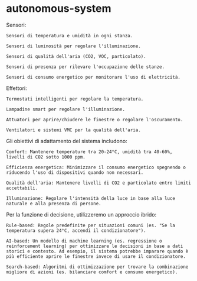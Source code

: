 # autonomous-system

Sensori:

    Sensori di temperatura e umidità in ogni stanza.

    Sensori di luminosità per regolare l'illuminazione.

    Sensori di qualità dell'aria (CO2, VOC, particolato).

    Sensori di presenza per rilevare l'occupazione delle stanze.

    Sensori di consumo energetico per monitorare l'uso di elettricità.

Effettori:

    Termostati intelligenti per regolare la temperatura.

    Lampadine smart per regolare l'illuminazione.

    Attuatori per aprire/chiudere le finestre o regolare l'oscuramento.

    Ventilatori e sistemi VMC per la qualità dell'aria.
    
Gli obiettivi di adattamento del sistema includono:

    Comfort: Mantenere temperature tra 20-24°C, umidità tra 40-60%, livelli di CO2 sotto 1000 ppm.

    Efficienza energetica: Minimizzare il consumo energetico spegnendo o riducendo l'uso di dispositivi quando non necessari.

    Qualità dell'aria: Mantenere livelli di CO2 e particolato entro limiti accettabili.

    Illuminazione: Regolare l'intensità della luce in base alla luce naturale e alla presenza di persone.

Per la funzione di decisione, utilizzeremo un approccio ibrido:

    Rule-based: Regole predefinite per situazioni comuni (es. "Se la temperatura supera 24°C, accendi il condizionatore").

    AI-based: Un modello di machine learning (es. regressione o reinforcement learning) per ottimizzare le decisioni in base a dati storici e contesto. Ad esempio, il sistema potrebbe imparare quando è più efficiente aprire le finestre invece di usare il condizionatore.

    Search-based: Algoritmi di ottimizzazione per trovare la combinazione migliore di azioni (es. bilanciare comfort e consumo energetico).

